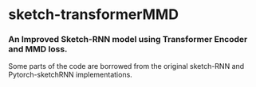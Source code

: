 # sketch-transformerMMD
### An Improved Sketch-RNN model using Transformer Encoder and MMD loss.  

Some parts of the code are borrowed from the original sketch-RNN and Pytorch-sketchRNN implementations. 
